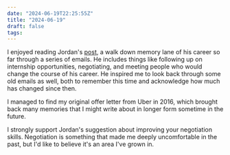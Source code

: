 ```yaml
---
date: "2024-06-19T22:25:55Z"
title: "2024-06-19"
draft: false
tags:
---
```


I enjoyed reading Jordan's [post](https://notes.jordanscales.com/emails), a walk down memory lane of his career so far through a series of emails.
He includes things like following up on internship opportunities, negotiating, and meeting people who would change the course of his career.
He inspired me to look back through some old emails as well, both to remember this time and acknowledge how much has changed since then.

I managed to find my original offer letter from Uber in 2016, which brought back many memories that I might write about in longer form sometime in the future.

I strongly support Jordan's suggestion about improving your negotiation skills.
Negotiation is something that made me deeply uncomfortable in the past, but I'd like to believe it's an area I've grown in.
